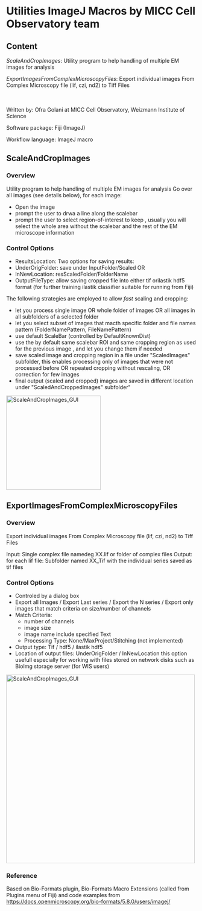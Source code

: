 # Utilities ImageJ Macros by MICC Cell Observatory team

## Content

*ScaleAndCropImages*: Utility program to help handling of multiple EM images for analysis

*ExportImagesFromComplexMicroscopyFiles*: Export individual images From Complex Microscopy file (lif, czi, nd2) to Tiff Files


<br/> <br/>
Written by: Ofra Golani at MICC Cell Observatory, Weizmann Institute of Science

Software package: Fiji (ImageJ)

Workflow language: ImageJ macro


## ScaleAndCropImages
  
### Overview
  
Utility program to help handling of multiple EM images for analysis
Go over all images (see details below), for each image:
- Open the image
- prompt the user to drwa a line along the scalebar
- prompt the user to select region-of-interest to keep , usually you will select the whole area without the scalebar and the rest of the EM microscope information 
  
### Control Options
- ResultsLocation:  Two options for saving results: 
- UnderOrigFolder: save under InputFolder/Scaled  OR
- InNewLocation:   resScaledFolder/FolderName 
- OutputFileType: allow saving cropped file into either tif orilastik hdf5 format (for further training ilastik classifier suitable for running from Fiji)
 
The following strategies are employed to allow *fast* scaling and cropping: 
- let you process single image OR whole folder of images OR all images in all subfolders of a selected folder
- let you select subset of images that macth specific folder and file names pattern (FolderNamePattern, FileNamePattern)
- use default ScaleBar (controlled by DefaultKnownDist)
- use the by default same scalebar ROI and same cropping region as used for the previous image , and let you change them if needed
- save scaled image and cropping region in a file under "ScaledImages" subfolder, 
  this enables processing only of images that were not processed before OR repeated cropping without rescaling,  OR   correction for few images
- final output (scaled and cropped) images are saved in different location under "ScaledAndCroppedImages" subfolder"

<p align="left">
<img src="https://github.com/ofrag/Utils/blob/master/ScaleAndCropImages_GUI.PNG" width="250" title="ScaleAndCropImages_GUI">
	</p>

## ExportImagesFromComplexMicroscopyFiles

### Overview

Export individual images From Complex Microscopy file (lif, czi, nd2) to Tiff Files
 
Input:  Single complex file namedeg XX.lif  or folder of complex files 
Output: for each lif file: Subfolder named XX_Tif with the individual series saved as tif files
 
### Control Options

- Controled by a dialog box
- Export all Images / Export Last series / Export the N series / Export only images that match criteria on size/number of channels
- Match Criteria: 
	* number of channels 
 	* image size
	* image name include specified Text 
    * Processing Type: None/MaxProject/Stitching (not implemented)
- Output type: Tif / hdf5 / ilastik hdf5 
- Location of output files: UnderOrigFolder / InNewLocation 
  this option usefull especially for working with files stored on network disks such as BioImg storage server (for WIS users)

<p align="left">
<img src="https://github.com/ofrag/Utils/blob/master/ExportImagesFromComplexMicroscopyFiles_GUI.PNG" width="500" title="ScaleAndCropImages_GUI">
	</p>

### Reference

Based on Bio-Formats plugin, Bio-Formats Macro Extensions (called from Plugins menu of Fiji) and 
code examples from https://docs.openmicroscopy.org/bio-formats/5.8.0/users/imagej/  
